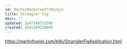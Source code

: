 ```yaml
---
id: 0oo7xc0mcb2rnmffr6hzqjn
title: Strangler Fig
desc: ''
updated: 1647149732590
created: 1641169126668
---
```


<https://martinfowler.com/bliki/StranglerFigApplication.html>
